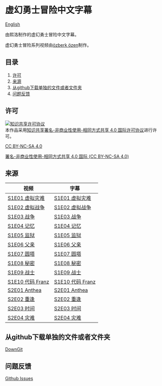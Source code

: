 # 虚幻勇士冒险中文字幕

[English](README.md)

由熙洛制作的虚幻勇士冒险中文字幕。

虚幻勇士冒险系列视频由[özberk özen](https://www.youtube.com/channel/UCZudDXXHMTzEeIZXr-eaB_w)制作。

## 目录

1. [许可](#许可)
2. [来源](#来源)
3. [从github下载单独的文件或者文件夹](#从github下载单独的文件或者文件夹)
4. [问题反馈](#问题反馈)

## 许可

<escape><a rel="license" href="https://creativecommons.org/licenses/by-nc-sa/4.0/"><img alt="知识共享许可协议" style="border-width:0" src="https://i.creativecommons.org/l/by-nc-sa/4.0/88x31.png" /></a><br />本作品采用<a rel="license" href="https://creativecommons.org/licenses/by-nc-sa/4.0/">知识共享署名-非商业性使用-相同方式共享 4.0 国际许可协议</a></escape>进行许可。

[CC BY-NC-SA 4.0](LICENSE.md)

[署名-非商业性使用-相同方式共享 4.0 国际 (CC BY-NC-SA 4.0) ](https://creativecommons.org/licenses/by-nc-sa/4.0/deed.zh-Hans)

## 来源

视频 | 字幕
--- | ---
[S1E01 虚拟灾难](https://youtu.be/v=ZvuByaOZ7WA) | [S1E01 虚拟灾难](Season%201/Code%20Lyoko%20Adventures%20%231%20-%20Virtual%20Disaster.ass)
[S1E02 虚拟战争](https://youtu.be/v=2fLtfd1Yr0A) | [S1E02 虚拟战争](Season%201/Code%20Lyoko%20Adventures%20%232%20-%20Virtual%20War.ass)
[S1E03 战争](https://youtu.be/v=UhxB5ydTxos) | [S1E03 战争](Season%201/Code%20Lyoko%20Adventures%20%233%20-%20The%20War.ass)
[S1E04 记忆](https://youtu.be/v=JfU_j_y9Og0) | [S1E04 记忆](Season%201/Code%20Lyoko%20Adventures%20%234%20-%20Memory.ass)
[S1E05 监狱](https://youtu.be/v=j0CtXBRjZDE) | [S1E05 监狱](Season%201/Code%20Lyoko%20Adventures%20%235%20-%20Prison.ass)
[S1E06 父亲](https://youtu.be/v=SICp1LjoL64) | [S1E06 父亲](Season%201/Code%20Lyoko%20Adventures%20%236%20-%20Father.ass)
[S1E07 圆塔](https://youtu.be/v=EG8ZuMLIZqE) | [S1E07 圆塔](Season%201/Code%20Lyoko%20Adventures%20%237%20-%20Tower.ass)
[S1E08 秘密](https://youtu.be/v=y8eLuV-0bZ0) | [S1E08 秘密](Season%201/Code%20Lyoko%20Adventures%20%238%20-%20Secret.ass)
[S1E09 战士](https://youtu.be/v=TimSnIrW97I) | [S1E09 战士](Season%201/Code%20Lyoko%20Adventures%20%239%20-%20Warrior.ass)
[S1E10 代码 Franz](https://youtu.be/v=zlseSD4--wE) | [S1E10 代码 Franz](Season%201/Code%20Lyoko%20Adventures%20%2310%20-%20Code%20Franz%20-%20Season%20Finale.ass)
[S2E01 Anthea](https://youtu.be/6_uFIw6DIFE) | [S2E01 Anthea](Season%202/Code%20Lyoko%20Adventures%20S2E1%20-%20Anthea.ass)
[S2E02 重逢](https://youtu.be/Znm87ghp_K0) | [S2E02 重逢](Season%202/Code%20Lyoko%20Adventures%20S2E2%20-%20Reunion.ass)
[S2E03 时间](https://youtu.be/tAGH0KgXoeg) | [S2E03 时间](Season%202/Code%20Lyoko%20Adventures%20S2E3%20-%20Time.ass)
[S2E04 灾难](https://youtu.be/3Gsn0kq05pw) | [S2E04 灾难](Season%202/Code%20Lyoko%20Adventures%20S2E4%20-%20Disaster.ass)

## 从github下载单独的文件或者文件夹

[DownGit](https://minhaskamal.github.io/DownGit/#/home)

## 问题反馈

[Github Issues](https://github.com/Bourshevik0/subtitle_works/issues)